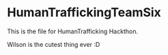 # HumanTraffickingTeamSix
This is the file for HumanTrafficking Hackthon. 

Wilson is the cutest thing ever :D

